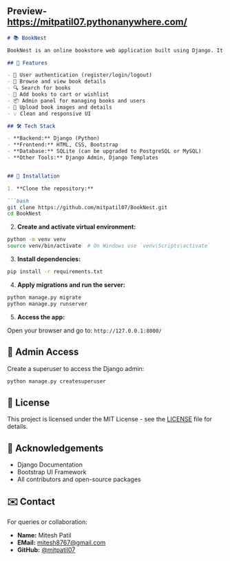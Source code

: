 ## Preview- https://mitpatil07.pythonanywhere.com/
```markdown
# 📚 BookNest

BookNest is an online bookstore web application built using Django. It allows users to browse, search, and manage books through a clean and intuitive interface. The project is designed to demonstrate full-stack development with a focus on backend logic, database integration, and user authentication.

## 🚀 Features

- 🔐 User authentication (register/login/logout)
- 📖 Browse and view book details
- 🔍 Search for books
- 🛒 Add books to cart or wishlist
- 📦 Admin panel for managing books and users
- 📂 Upload book images and details
- 💡 Clean and responsive UI

## 🛠️ Tech Stack

- **Backend:** Django (Python)
- **Frontend:** HTML, CSS, Bootstrap
- **Database:** SQLite (can be upgraded to PostgreSQL or MySQL)
- **Other Tools:** Django Admin, Django Templates


## 📂 Installation

1. **Clone the repository:**

```bash
git clone https://github.com/mitpatil07/BookNest.git
cd BookNest
```

2. **Create and activate virtual environment:**

```bash
python -m venv venv
source venv/bin/activate  # On Windows use `venv\Scripts\activate`
```

3. **Install dependencies:**

```bash
pip install -r requirements.txt
```

4. **Apply migrations and run the server:**

```bash
python manage.py migrate
python manage.py runserver
```

5. **Access the app:**

Open your browser and go to: `http://127.0.0.1:8000/`

## 👤 Admin Access

Create a superuser to access the Django admin:

```bash
python manage.py createsuperuser
```

## 📃 License

This project is licensed under the MIT License - see the [LICENSE](LICENSE) file for details.

## 🙏 Acknowledgements

- Django Documentation
- Bootstrap UI Framework
- All contributors and open-source packages

## ✉️ Contact

For queries or collaboration:
- **Name:** Mitesh Patil
- **EMail:** mitesh8767@gmail.com
- **GitHub:** [@mitpatil07](https://github.com/mitpatil07)
